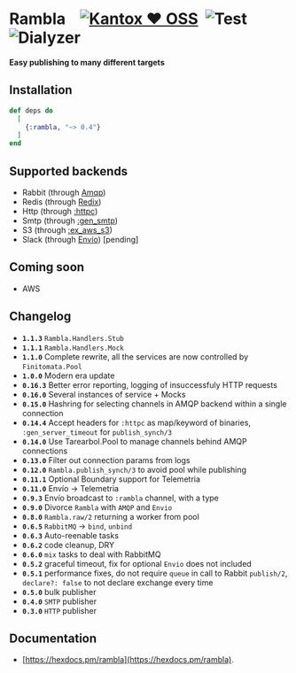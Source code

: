 # Rambla    [![Kantox ❤ OSS](https://img.shields.io/badge/❤-kantox_oss-informational.svg)](https://kantox.com/)  ![Test](https://github.com/am-kantox/rambla/workflows/Test/badge.svg)  ![Dialyzer](https://github.com/am-kantox/rambla/workflows/Dialyzer/badge.svg)

**Easy publishing to many different targets**

## Installation

```elixir
def deps do
  [
    {:rambla, "~> 0.4"}
  ]
end
```

## Supported backends

- Rabbit (through [Amqp](https://hexdocs.pm/amqp/))
- Redis (through [Redix](https://hexdocs.pm/redix))
- Http (through [:httpc](http://erlang.org/doc/man/httpc.html))
- Smtp (through [:gen_smtp](https://hexdocs.pm/gen_smtp))
- S3 (through [:ex_aws_s3](https://hexdocs.pm/ex_aws_s3))
- Slack (through [Envío](https://hexdocs.pm/envio)) [pending]

## Coming soon

- AWS

## Changelog

- **`1.1.3`** `Rambla.Handlers.Stub`
- **`1.1.1`** `Rambla.Handlers.Mock`
- **`1.1.0`** Complete rewrite, all the services are now controlled by `Finitomata.Pool`
- **`1.0.0`** Modern era update
- **`0.16.3`** Better error reporting, logging of insuccessfuly HTTP requests
- **`0.16.0`** Several instances of service + Mocks
- **`0.15.0`** Hashring for selecting channels in AMQP backend within a single connection
- **`0.14.4`** Accept headers for `:httpc` as map/keyword of binaries, `:gen_server_timeout` for `publish_synch/3`
- **`0.14.0`** Use Tarearbol.Pool to manage channels behind AMQP connections
- **`0.13.0`** Filter out connection params from logs
- **`0.12.0`** `Rambla.publish_synch/3` to avoid pool while publishing
- **`0.11.1`** Optional Boundary support for Telemetria
- **`0.11.0`** Envío → Telemetria
- **`0.9.3`** Envío broadcast to `:rambla` channel, with a type
- **`0.9.0`** Divorce `Rambla` with `AMQP` and `Envio`
- **`0.8.0`** `Rambla.raw/2` returning a worker from pool
- **`0.6.5`** `RabbitMQ` → `bind`, `unbind`
- **`0.6.3`** Auto-reenable tasks
- **`0.6.2`** code cleanup, DRY
- **`0.6.0`** `mix` tasks to deal with RabbitMQ
- **`0.5.2`** graceful timeout, fix for optional `Envio` does not included
- **`0.5.1`** performance fixes, do not require `queue` in call to Rabbit `publish/2`, `declare?: false` to not declare exchange every time
- **`0.5.0`** bulk publisher
- **`0.4.0`** `SMTP` publisher
- **`0.3.0`** `HTTP` publisher

## Documentation

- [https://hexdocs.pm/rambla](https://hexdocs.pm/rambla).
